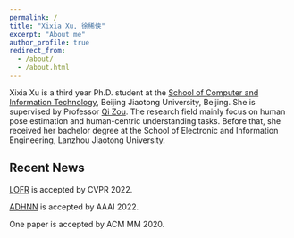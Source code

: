 ```yaml
---
permalink: /
title: "Xixia Xu, 徐稀侠"
excerpt: "About me"
author_profile: true
redirect_from: 
  - /about/
  - /about.html
---
```


Xixia Xu is a third year Ph.D. student at the [School of Computer and Information Technology](http://scit.bjtu.edu.cn/), Beijing Jiaotong University, Beijing. She is supervised by Professor [Qi Zou](http://faculty.bjtu.edu.cn/7922). The research field mainly focus on human pose estimation and human-centric understanding tasks.
Before that, she received her bachelor degree at the School of Electronic and Information Engineering, Lanzhou Jiaotong University.
<!--You can find her CV [here](/files/cv_resume.pdf).-->

Recent News
------------------------

[LOFR](/_publications/papers/LOFR.pdf) is accepted by CVPR 2022.

[ADHNN](/_publications/papers/AHNN.pdf) is accepted by AAAI 2022. 

One paper is accepted by ACM MM 2020.
